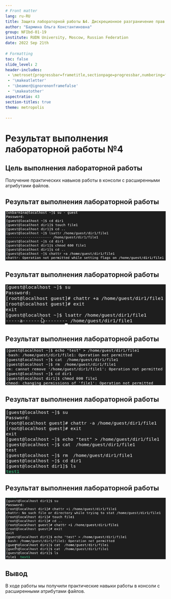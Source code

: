 ```yaml
---
# Front matter
lang: ru-RU
title: Защита лабораторной работы №4. Дискреционное разграничение прав в Linux. Расширенные атрибуты
author: "Бармина Ольга Константиновна"
group: NFIbd-01-19
institute: RUDN University, Moscow, Russian Federation
date: 2022 Sep 21th

# Formatting
toc: false
slide_level: 2
header-includes: 
 - \metroset{progressbar=frametitle,sectionpage=progressbar,numbering=fraction}
 - '\makeatletter'
 - '\beamer@ignorenonframefalse'
 - '\makeatother'
aspectratio: 43
section-titles: true
theme: metropolis

---
```


# Результат выполнения лабораторной работы №4

## Цель выполнения лабораторной работы 

Получение практических навыков работы в консоли с расширенными атрибутами файлов.

## Результат выполнения лабораторной работы

![рис 1. Определение атрибутов](images/1.jpg)

## Результат выполнения лабораторной работы

![рис 2. Установление атрибута](images/2.jpg)

## Результат выполнения лабораторной работы

![рис 3. Изменение файла](images/3.jpg)

## Результат выполнения лабораторной работы

![рис 4. Снятие атрибута](images/4.jpg)

## Результат выполнения лабораторной работы

![рис 5. Замена атрибута](images/5.jpg)

## Вывод 

В ходе работы мы получили практические навыки работы в консоли с расширенными атрибутами файлов.